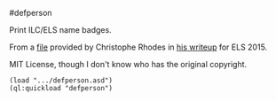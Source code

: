 #defperson

Print ILC/ELS name badges.

From a [file](http://christophe.rhodes.io/notes/blog/posts/2015/els2015_it_happened/defperson.lisp) provided by Christophe Rhodes in [his writeup](http://christophe.rhodes.io/notes/blog/posts/2015/els2015_it_happened/) for ELS 2015.

MIT License, though I don't know who has the original copyright.

```
(load ".../defperson.asd")
(ql:quickload "defperson")
```
